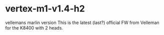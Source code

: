 # vertex-m1-v1.4-h2
vellemans marlin version
This is the latest (last?) official FW from Velleman for the K8400 with 2 heads.

